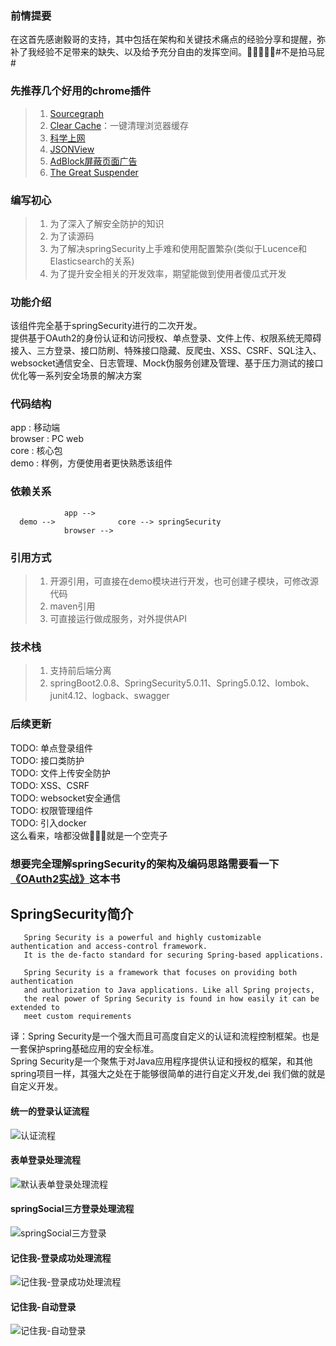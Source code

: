 ### 前情提要  
在这首先感谢毅哥的支持，其中包括在架构和关键技术痛点的经验分享和提醒，弥补了我经验不足带来的缺失、以及给予充分自由的发挥空间。🥶🥶🥶🥶🥶#不是拍马屁#  
### 先推荐几个好用的chrome插件  
>1. [Sourcegraph](https://zhuanlan.zhihu.com/p/27620085)  
>2. [Clear Cache](https://chrome.google.com/webstore/detail/clear-cache/cppjkneekbjaeellbfkmgnhonkkjfpdn?hl=zh-CN)：一键清理浏览器缓存  
>3. [科学上网](http://googlehelper.net/)  
>4. [JSONView](https://www.jianshu.com/p/6ea9f2245f4d)  
>5. [AdBlock屏蔽页面广告](https://getadblock.com/)  
>6. [The Great Suspender](https://chrome.google.com/webstore/detail/the-great-suspender/klbibkeccnjlkjkiokjodocebajanakg?hl=zh-CN)  

### 编写初心  
>1. 为了深入了解安全防护的知识  
>2. 为了读源码
>2. 为了解决springSecurity上手难和使用配置繁杂(类似于Lucence和Elasticsearch的关系)  
>3. 为了提升安全相关的开发效率，期望能做到使用者傻瓜式开发  

### 功能介绍  
该组件完全基于springSecurity进行的二次开发。  
提供基于OAuth2的身份认证和访问授权、单点登录、文件上传、权限系统无障碍接入、三方登录、接口防刷、特殊接口隐藏、反爬虫、XSS、CSRF、SQL注入、websocket通信安全、日志管理、Mock伪服务创建及管理、基于压力测试的接口优化等一系列安全场景的解决方案  
### 代码结构  
app : 移动端  
browser : PC web  
core : 核心包  
demo : 样例，方便使用者更快熟悉该组件  
### 依赖关系  
```
            app -->  
  demo -->              core --> springSecurity  
            browser --> 
```  
### 引用方式  
>1. 开源引用，可直接在demo模块进行开发，也可创建子模块，可修改源代码  
>2. maven引用  
>3. 可直接运行做成服务，对外提供API  
### 技术栈  
>1. 支持前后端分离  
>2. springBoot2.0.8、SpringSecurity5.0.11、Spring5.0.12、lombok、junit4.12、logback、swagger 
### 后续更新  
TODO: 单点登录组件  
TODO: 接口类防护  
TODO: 文件上传安全防护  
TODO: XSS、CSRF  
TODO: websocket安全通信  
TODO: 权限管理组件  
TODO: 引入docker  
这么看来，啥都没做🤣🤣🤣就是一个空壳子  

### 想要完全理解springSecurity的架构及编码思路需要看一下[《OAuth2实战》](https://github.com/momokanni/OAuth2)这本书  

## SpringSecurity简介  

```
   Spring Security is a powerful and highly customizable authentication and access-control framework. 
   It is the de-facto standard for securing Spring-based applications.  

   Spring Security is a framework that focuses on providing both authentication 
   and authorization to Java applications. Like all Spring projects, 
   the real power of Spring Security is found in how easily it can be extended to 
   meet custom requirements
```  
译：Spring Security是一个强大而且可高度自定义的认证和流程控制框架。也是一套保护spring基础应用的安全标准。  
   Spring Security是一个聚焦于对Java应用程序提供认证和授权的框架，和其他spring项目一样，其强大之处在于能够很简单的进行自定义开发,dei 我们做的就是自定义开发。  
   
#### 统一的登录认证流程
![认证流程](https://github.com/momokanni/doc-repository/blob/master/security-wrapper/img/process/%E8%AE%A4%E8%AF%81%E6%B5%81%E7%A8%8B%E6%A2%B3%E7%90%86(%E8%A1%A8%E5%8D%95%E7%99%BB%E5%BD%95).svg)  

#### 表单登录处理流程  

![默认表单登录处理流程](https://github.com/momokanni/doc-repository/blob/master/security-wrapper/img/process/%E8%A1%A8%E5%8D%95%E9%BB%98%E8%AE%A4%E5%A4%84%E7%90%86%E6%B5%81%E7%A8%8B.png)  

#### springSocial三方登录处理流程  
![springSocial三方登录](https://github.com/momokanni/doc-repository/blob/master/security-wrapper/img/process/springSocial%E7%A4%BE%E4%BA%A4%E7%99%BB%E5%BD%95%E5%A4%84%E7%90%86%E6%B5%81%E7%A8%8B.png)  

#### 记住我-登录成功处理流程  

![记住我-登录成功处理流程](https://github.com/momokanni/doc-repository/blob/master/security-wrapper/img/process/%E8%AE%B0%E4%BD%8F%E6%88%91-%E7%99%BB%E5%BD%95%E6%88%90%E5%8A%9F%E5%A4%84%E7%90%86%E6%B5%81%E7%A8%8B.svg)  

#### 记住我-自动登录  

![记住我-自动登录](https://github.com/momokanni/doc-repository/blob/master/security-wrapper/img/process/%E8%AE%B0%E4%BD%8F%E6%88%91-%E8%87%AA%E5%8A%A8%E7%99%BB%E5%BD%95.svg) 



